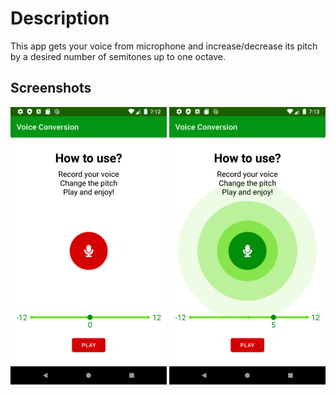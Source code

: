 # Description
This app gets your voice from microphone and increase/decrease its pitch by a desired number of semitones up to one octave.

## Screenshots
<img src="screenshots/play.png" width="250px">  <img src="screenshots/record.png" width="250px">
